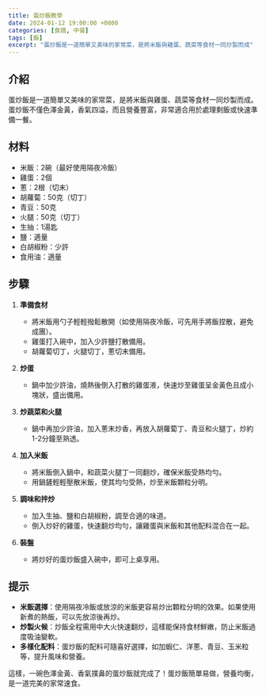 ```yaml
---
title: 蛋炒飯教學
date: 2024-01-12 19:00:00 +0800
categories: [食譜, 中餐]
tags: [飯] 
excerpt: "蛋炒飯是一道簡單又美味的家常菜，是將米飯與雞蛋、蔬菜等食材一同炒製而成"
---
```


## 介紹
蛋炒飯是一道簡單又美味的家常菜，是將米飯與雞蛋、蔬菜等食材一同炒製而成。蛋炒飯不僅色澤金黃，香氣四溢，而且營養豐富，非常適合用於處理剩飯或快速準備一餐。

## 材料
- 米飯：2碗（最好使用隔夜冷飯）
- 雞蛋：2個
- 蔥：2根（切末）
- 胡蘿蔔：50克（切丁）
- 青豆：50克
- 火腿：50克（切丁）
- 生抽：1湯匙
- 鹽：適量
- 白胡椒粉：少許
- 食用油：適量

## 步驟

1. **準備食材**
   - 將米飯用勺子輕輕撥鬆散開（如使用隔夜冷飯，可先用手將飯捏散，避免成團）。
   - 雞蛋打入碗中，加入少許鹽打散備用。
   - 胡蘿蔔切丁，火腿切丁，蔥切末備用。

2. **炒蛋**
   - 鍋中加少許油，燒熱後倒入打散的雞蛋液，快速炒至雞蛋呈金黃色且成小塊狀，盛出備用。

3. **炒蔬菜和火腿**
   - 鍋中再加少許油，加入蔥末炒香，再放入胡蘿蔔丁、青豆和火腿丁，炒約1-2分鐘至熟透。

4. **加入米飯**
   - 將米飯倒入鍋中，和蔬菜火腿丁一同翻炒，確保米飯受熱均勻。
   - 用鍋鏟輕輕壓散米飯，使其均勻受熱，炒至米飯顆粒分明。

5. **調味和拌炒**
   - 加入生抽、鹽和白胡椒粉，調至合適的味道。
   - 倒入炒好的雞蛋，快速翻炒均勻，讓雞蛋與米飯和其他配料混合在一起。

6. **裝盤**
   - 將炒好的蛋炒飯盛入碗中，即可上桌享用。

## 提示
- **米飯選擇**：使用隔夜冷飯或放涼的米飯更容易炒出顆粒分明的效果。如果使用新煮的熱飯，可以先放涼後再炒。
- **炒製火候**：炒飯全程需用中大火快速翻炒，這樣能保持食材鮮嫩，防止米飯過度吸油變軟。
- **多樣化配料**：蛋炒飯的配料可隨喜好選擇，如加蝦仁、洋蔥、青豆、玉米粒等，提升風味和營養。

這樣，一碗色澤金黃、香氣撲鼻的蛋炒飯就完成了！蛋炒飯簡單易做，營養均衡，是一道完美的家常速食。
